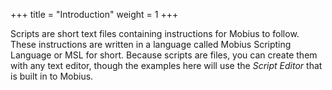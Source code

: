 +++
title = "Introduction"
weight = 1
+++

Scripts are short text files containing instructions for Mobius to follow.  These instructions are written in a language called Mobius Scripting Language or MSL for short.  Because scripts are files, you can create them with any text editor, though the examples here will use the *Script Editor* that is built in to Mobius.








